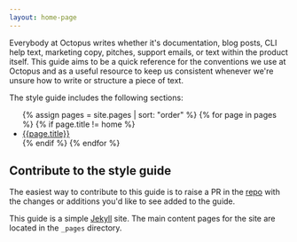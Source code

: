 ```yaml
---
layout: home-page
---
```


Everybody at Octopus writes whether it's documentation, blog posts, CLI help text, marketing copy, pitches, support emails, or text within the product itself. This guide aims to be a quick reference for the conventions we use at Octopus and as a useful resource to keep us consistent whenever we're unsure how to write or structure a piece of text.

The style guide includes the following sections:

<ul>
{% assign pages = site.pages | sort: "order" %}
{% for page in pages %}
  {% if page.title != home %}
    <li>
      <a href="{{ page.url | prepend: site.baseurl }} ">{{page.title}}</a>
    </li>
  {% endif %}
{% endfor %}
</ul>

## Contribute to the style guide

The easiest way to contribute to this guide is to raise a PR in the [repo](https://github.com/OctopusDeploy/OctoStyle) with the changes or additions you'd like to see added to the guide.

This guide is a simple [Jekyll](https://jekyllrb.com/) site. The main content pages for the site are located in the `_pages` directory.